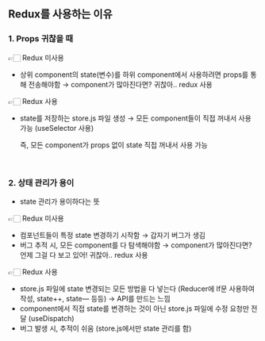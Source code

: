 ## Redux를 사용하는 이유

### 1. Props 귀찮을 때
👉🏻 Redux 미사용
- 상위 component의 state(변수)를 하위 component에서 사용하려면 props를 통해 전송해야함 → component가 많아진다면? 귀찮아.. redux 사용

👉🏻 Redux 사용
- state를 저장하는 store.js 파일 생성 → 모든 component들이 직접 꺼내서 사용 가능 (useSelector 사용)

   즉, 모든 component가 props 없이 state 직접 꺼내서 사용 가능
<br>

### 2. 상태 관리가 용이
- state 관리가 용이하다는 뜻

👉🏻 Redux 미사용
- 컴포넌트들이 특정 state 변경하기 시작함 → 갑자기 버그가 생김
- 버그 추적 시, 모든 component를 다 탐색해야함 → component가 많아진다면? 언제 그걸 다 보고 있어! 귀찮아.. redux 사용

👉🏻 Redux 사용
- store.js 파일에 state 변경되는 모든 방법을 다 넣는다 (Reducer에 If문 사용하여 작성, state++, state— 등등) → API를 만드는 느낌
- component에서 직접 state를 변경하는 것이 아닌 store.js 파일에 수정 요청만 전달 (useDispatch)
- 버그 발생 시, 추적이 쉬움 (store.js에서만 state 관리를 함)

